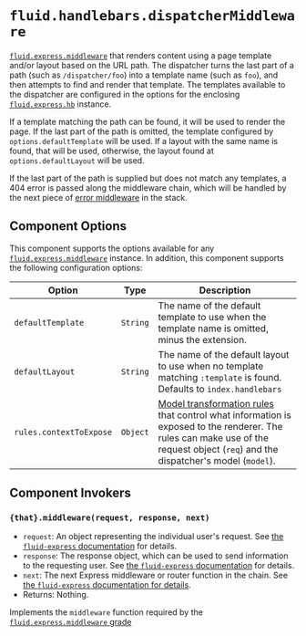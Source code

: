 # `fluid.handlebars.dispatcherMiddleware`

[`fluid.express.middleware`](https://github.com/fluid-project/fluid-express/blob/main/docs/middleware.md) that renders
content using a page template and/or layout based on the URL path.  The dispatcher turns the last part of a path (such
as `/dispatcher/foo`) into a template name (such as `foo`), and then attempts to find and render that template.  The
templates available to the dispatcher are  configured in the options for the enclosing [`fluid.express.hb`](handlebars.md)
instance.

If a template matching the path can be found, it will be used to render the page.  If the last part of the path is
omitted, the template configured by `options.defaultTemplate` will be used.  If a layout with the same name is found,
that will be used, otherwise, the layout found at `options.defaultLayout` will be used.

If the last part of the path is supplied but does not match any templates, a 404 error is passed along the middleware
chain, which will be handled by the next piece of [error
middleware](https://github.com/fluid-project/fluid-express/blob/main/docs/errorMiddleware.md) in the stack.

## Component Options

This component supports the options available for any
[`fluid.express.middleware`](https://github.com/fluid-project/fluid-express/blob/main/docs/middleware.md) instance.
In addition, this component supports the following configuration options:

| Option                  | Type     | Description |
| ----------------------- | -------- | ----------- |
| `defaultTemplate`       | `String` | The name of the default template to use when the template name is omitted, minus the extension. |
| `defaultLayout`         | `String` | The name of the default layout to use when no template matching `:template` is found.  Defaults to `index.handlebars` |
| `rules.contextToExpose` | `Object` | [Model transformation rules](docs.fluidproject.org/infusion/development/ModelTransformationAPI.html) that control what information is exposed to the renderer. The rules can make use of the request object (`req`) and the dispatcher's model (`model`). |

## Component Invokers

### `{that}.middleware(request, response, next)`

* `request`: An object representing the individual user's request.  See [the `fluid-express`
  documentation](https://github.com/fluid-project/fluid-express/blob/main/docs/express.md#the-express-request-object) for
  details.
* `response`: The response object, which can be used to send information to the requesting user.  See [the
  `fluid-express`
  documentation](https://github.com/fluid-project/fluid-express/blob/main/docs/express.md#the-express-response-object)
  for details.
* `next`: The next Express middleware or router function in the chain.  See [the `fluid-express` documentation for
  details](https://github.com/fluid-project/fluid-express/blob/main/docs/middleware.md#what-is-middleware).
* Returns: Nothing.

Implements the `middleware` function required by the [`fluid.express.middleware`
grade](https://github.com/fluid-project/fluid-express/blob/main/docs/middleware.md)
